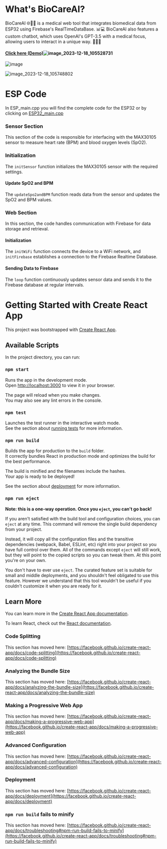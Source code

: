 # What's BioCareAI?

BioCareAI 🌐👩‍⚕️ is a medical web tool that integrates biomedical data from ESP32 using Firebase's RealTimeDataBase. 📊💻 BioCareAI also features a custom chatbot, which uses OpenAI's GPT-3.5 with a medical focus, allowing users to interact in a unique way. 🤖👨‍⚕️
#### [Click here (Demo)](https://biocareai.web.app)![image_2023-12-18_105528731](https://github.com/carlobeni/BioCareAI/assets/110142022/8fffa82e-c99c-48a6-bb4d-a3edf3f25f5f)

![image](https://github.com/carlobeni/BioCareAI/assets/110142022/0ed0054c-1105-42ad-89f6-ba7cbe28496e)

![image_2023-12-18_105748802](https://github.com/carlobeni/BioCareAI/assets/110142022/db46660b-2387-4b6e-800e-5dd04cd159ab)

# ESP Code

In ESP_main.cpp you will find the complete code for the ESP32 or by clicking on [ESP32_main.cpp](https://github.com/carlobeni/BioCareAI/blob/master/ESP32_main.cpp)

### Sensor Section

This section of the code is responsible for interfacing with the MAX30105 sensor to measure heart rate (BPM) and blood oxygen levels (SpO2).

### Initialization

The `initSensor` function initializes the MAX30105 sensor with the required settings.

#### Update SpO2 and BPM

The `updateSpo2andBPM` function reads data from the sensor and updates the SpO2 and BPM values.

### Web Section

In this section, the code handles communication with Firebase for data storage and retrieval.

#### Initialization

The `initWiFi` function connects the device to a WiFi network, and `initFirebase` establishes a connection to the Firebase Realtime Database.

#### Sending Data to Firebase

The `loop` function continuously updates sensor data and sends it to the Firebase database at regular intervals.


# Getting Started with Create React App

This project was bootstrapped with [Create React App](https://github.com/facebook/create-react-app).

## Available Scripts

In the project directory, you can run:

### `npm start`

Runs the app in the development mode.\
Open [http://localhost:3000](http://localhost:3000) to view it in your browser.

The page will reload when you make changes.\
You may also see any lint errors in the console.

### `npm test`

Launches the test runner in the interactive watch mode.\
See the section about [running tests](https://facebook.github.io/create-react-app/docs/running-tests) for more information.

### `npm run build`

Builds the app for production to the `build` folder.\
It correctly bundles React in production mode and optimizes the build for the best performance.

The build is minified and the filenames include the hashes.\
Your app is ready to be deployed!

See the section about [deployment](https://facebook.github.io/create-react-app/docs/deployment) for more information.

### `npm run eject`

**Note: this is a one-way operation. Once you `eject`, you can't go back!**

If you aren't satisfied with the build tool and configuration choices, you can `eject` at any time. This command will remove the single build dependency from your project.

Instead, it will copy all the configuration files and the transitive dependencies (webpack, Babel, ESLint, etc) right into your project so you have full control over them. All of the commands except `eject` will still work, but they will point to the copied scripts so you can tweak them. At this point you're on your own.

You don't have to ever use `eject`. The curated feature set is suitable for small and middle deployments, and you shouldn't feel obligated to use this feature. However we understand that this tool wouldn't be useful if you couldn't customize it when you are ready for it.

## Learn More

You can learn more in the [Create React App documentation](https://facebook.github.io/create-react-app/docs/getting-started).

To learn React, check out the [React documentation](https://reactjs.org/).

### Code Splitting

This section has moved here: [https://facebook.github.io/create-react-app/docs/code-splitting](https://facebook.github.io/create-react-app/docs/code-splitting)

### Analyzing the Bundle Size

This section has moved here: [https://facebook.github.io/create-react-app/docs/analyzing-the-bundle-size](https://facebook.github.io/create-react-app/docs/analyzing-the-bundle-size)

### Making a Progressive Web App

This section has moved here: [https://facebook.github.io/create-react-app/docs/making-a-progressive-web-app](https://facebook.github.io/create-react-app/docs/making-a-progressive-web-app)

### Advanced Configuration

This section has moved here: [https://facebook.github.io/create-react-app/docs/advanced-configuration](https://facebook.github.io/create-react-app/docs/advanced-configuration)

### Deployment

This section has moved here: [https://facebook.github.io/create-react-app/docs/deployment](https://facebook.github.io/create-react-app/docs/deployment)

### `npm run build` fails to minify

This section has moved here: [https://facebook.github.io/create-react-app/docs/troubleshooting#npm-run-build-fails-to-minify](https://facebook.github.io/create-react-app/docs/troubleshooting#npm-run-build-fails-to-minify)
